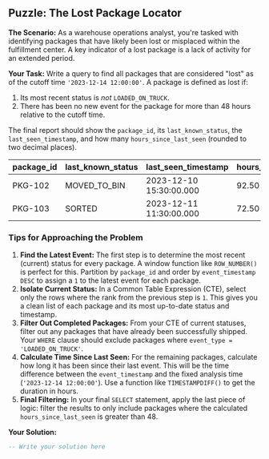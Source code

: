 ## Puzzle: The Lost Package Locator

**The Scenario:** As a warehouse operations analyst, you're tasked with identifying packages that have likely been lost or misplaced within the fulfillment center. A key indicator of a lost package is a lack of activity for an extended period.

**Your Task:** Write a query to find all packages that are considered "lost" as of the cutoff time `'2023-12-14 12:00:00'`. A package is defined as lost if:

1. Its most recent status is *not* `LOADED_ON_TRUCK`.
2. There has been no new event for the package for more than 48 hours relative to the cutoff time.

The final report should show the `package_id`, its `last_known_status`, the `last_seen_timestamp`, and how many `hours_since_last_seen` (rounded to two decimal places).

| **package_id** | **last_known_status** | **last_seen_timestamp** | **hours_since_last_seen** |
| -------------------- | --------------------------- | ----------------------------- | ------------------------------- |
| PKG-102              | MOVED_TO_BIN                | 2023-12-10 15:30:00.000       | 92.50                           |
| PKG-103              | SORTED                      | 2023-12-11 11:30:00.000       | 72.50                           |

### Tips for Approaching the Problem

1. **Find the Latest Event:** The first step is to determine the most recent (current) status for every package. A window function like `ROW_NUMBER()` is perfect for this. Partition by `package_id` and order by `event_timestamp DESC` to assign a `1` to the latest event for each package.
2. **Isolate Current Status:** In a Common Table Expression (CTE), select only the rows where the rank from the previous step is `1`. This gives you a clean list of each package and its most up-to-date status and timestamp.
3. **Filter Out Completed Packages:** From your CTE of current statuses, filter out any packages that have already been successfully shipped. Your `WHERE` clause should exclude packages where `event_type = 'LOADED_ON_TRUCK'`.
4. **Calculate Time Since Last Seen:** For the remaining packages, calculate how long it has been since their last event. This will be the time difference between the `event_timestamp` and the fixed analysis time (`'2023-12-14 12:00:00'`). Use a function like `TIMESTAMPDIFF()` to get the duration in hours.
5. **Final Filtering:** In your final `SELECT` statement, apply the last piece of logic: filter the results to only include packages where the calculated `hours_since_last_seen` is greater than 48.

**Your Solution:**

```sql
-- Write your solution here
```
